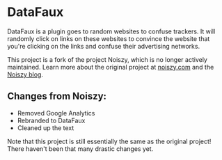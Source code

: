 # DataFaux

DataFaux is a plugin goes to random websites to confuse trackers. It will randomly click on links on these websites to convince the website that you're clicking on the links and confuse their advertising networks.

This project is a fork of the project Noiszy, which is no longer actively maintained. Learn more about the original project at [noiszy.com](https://noiszy.com/) and the [Noiszy blog](https://noiszy.com/blog/).

## Changes from Noiszy:
- Removed Google Analytics
- Rebranded to DataFaux
- Cleaned up the text

Note that this project is still essentially the same as the original project! There haven't been that many drastic changes yet.
